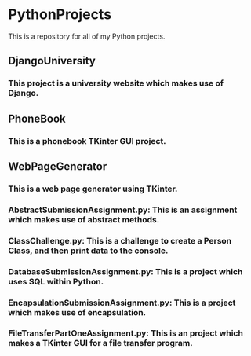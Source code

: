 # PythonProjects
This is a repository for all of my Python projects.
## DjangoUniversity
### This project is a university website which makes use of Django.
## PhoneBook
### This is a phonebook TKinter GUI project.
## WebPageGenerator
### This is a web page generator using TKinter.
### AbstractSubmissionAssignment.py: This is an assignment which makes use of abstract methods.
### ClassChallenge.py: This is a challenge to create a Person Class, and then print data to the console.
### DatabaseSubmissionAssignment.py: This is a project which uses SQL within Python.
### EncapsulationSubmissionAssignment.py: This is a project which makes use of encapsulation.
### FileTransferPartOneAssignment.py: This is an project which makes a TKinter GUI for a file transfer program.
### 

